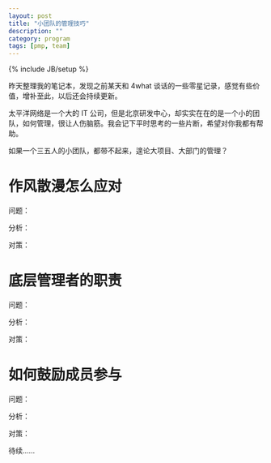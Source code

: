 ```yaml
---
layout: post
title: "小团队的管理技巧"
description: ""
category: program
tags: [pmp, team]
---
```

{% include JB/setup %}

昨天整理我的笔记本，发现之前某天和 4what 谈话的一些零星记录，感觉有些价值，增补至此，以后还会持续更新。

太平洋网络是一个大的 IT 公司，但是北京研发中心，却实实在在的是一个小的团队，如何管理，很让人伤脑筋。我会记下平时思考的一些片断，希望对你我都有帮助。

如果一个三五人的小团队，都带不起来，遑论大项目、大部门的管理？

# 作风散漫怎么应对

问题：

分析：

对策：

# 底层管理者的职责

问题：

分析：

对策：

# 如何鼓励成员参与

问题：

分析：

对策：

待续……
